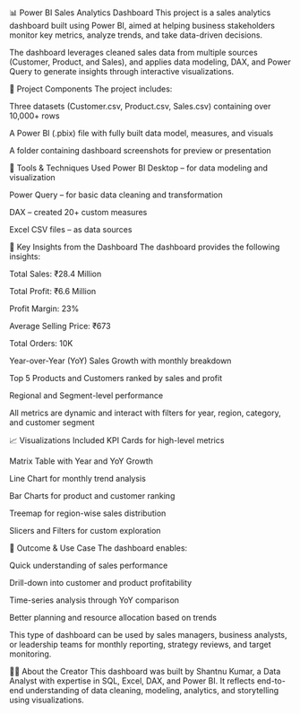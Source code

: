 📊 Power BI Sales Analytics Dashboard
This project is a sales analytics dashboard built using Power BI, aimed at helping business stakeholders monitor key metrics, analyze trends, and take data-driven decisions.

The dashboard leverages cleaned sales data from multiple sources (Customer, Product, and Sales), and applies data modeling, DAX, and Power Query to generate insights through interactive visualizations.

📁 Project Components
The project includes:

Three datasets (Customer.csv, Product.csv, Sales.csv) containing over 10,000+ rows

A Power BI (.pbix) file with fully built data model, measures, and visuals

A folder containing dashboard screenshots for preview or presentation

🔧 Tools & Techniques Used
Power BI Desktop – for data modeling and visualization

Power Query – for basic data cleaning and transformation

DAX – created 20+ custom measures

Excel CSV files – as data sources

📌 Key Insights from the Dashboard
The dashboard provides the following insights:

Total Sales: ₹28.4 Million

Total Profit: ₹6.6 Million

Profit Margin: 23%

Average Selling Price: ₹673

Total Orders: 10K

Year-over-Year (YoY) Sales Growth with monthly breakdown

Top 5 Products and Customers ranked by sales and profit

Regional and Segment-level performance

All metrics are dynamic and interact with filters for year, region, category, and customer segment

📈 Visualizations Included
KPI Cards for high-level metrics

Matrix Table with Year and YoY Growth

Line Chart for monthly trend analysis

Bar Charts for product and customer ranking

Treemap for region-wise sales distribution

Slicers and Filters for custom exploration

🎯 Outcome & Use Case
The dashboard enables:

Quick understanding of sales performance

Drill-down into customer and product profitability

Time-series analysis through YoY comparison

Better planning and resource allocation based on trends

This type of dashboard can be used by sales managers, business analysts, or leadership teams for monthly reporting, strategy reviews, and target monitoring.

👨‍💻 About the Creator
This dashboard was built by Shantnu Kumar, a Data Analyst with expertise in SQL, Excel, DAX, and Power BI. It reflects end-to-end understanding of data cleaning, modeling, analytics, and storytelling using visualizations.

